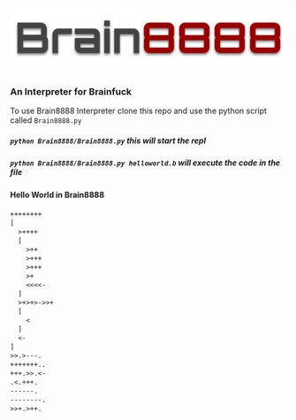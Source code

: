 ### <img src="./brain8888.svg" />
### An Interpreter for Brainfuck

To use Brain8888 Interpreter clone this repo and use the python script called `Brain8888.py` 
##### `python Brain8888/Brain8888.py` this will start the repl
##### `python Brain8888/Brain8888.py helloworld.b` will execute the code in the file

#### Hello World in Brain8888
```
++++++++
[
  >++++
  [
    >++
    >+++
    >+++
    >+
    <<<<-
  ]
  >+>+>->>+
  [
    <
  ]
  <-
]
>>.>---.
+++++++..
+++.>>.<-
.<.+++.
------.
--------.
>>+.>++.
```
